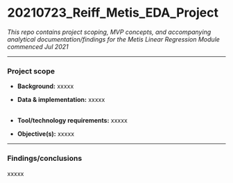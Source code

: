 # 20210723_Reiff_Metis_EDA_Project
_This repo contains project scoping, MVP concepts, and accompanying analytical documentation/findings for the Metis Linear Regression Module commenced Jul 2021_

---
### **Project scope**
* **Background:** xxxxx    
* **Data & implementation:** xxxxx<br/><br/>

* **Tool/technology requirements:** xxxxx     
* **Objective(s):** xxxxx   

---
### **Findings/conclusions**
xxxxx
